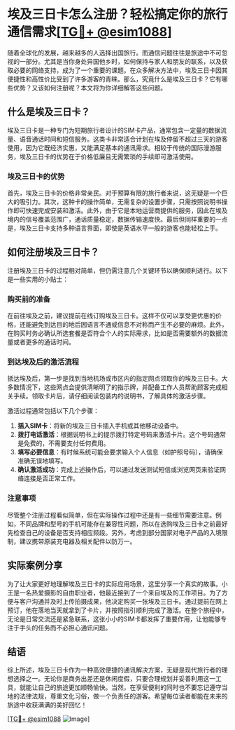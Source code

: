 # 埃及三日卡怎么注册？轻松搞定你的旅行通信需求[[TG💪+ @esim1088](https://t.me/s/esim1088)]

随着全球化的发展，越来越多的人选择出国旅行。而通信问题往往是旅途中不可忽视的一部分。尤其是当你身处异国他乡时，如何保持与家人和朋友的联系，以及获取必要的网络支持，成为了一个重要的课题。在众多解决方法中，埃及三日卡因其便捷性和高性价比受到了许多游客的青睐。那么，究竟什么是埃及三日卡？它有哪些优势？又该如何注册呢？本文将为你详细解答这些问题。

## 什么是埃及三日卡？

埃及三日卡是一种专门为短期旅行者设计的SIM卡产品，通常包含一定量的数据流量、语音通话时间和短信服务。这类卡非常适合计划在埃及停留不超过三天的游客使用，因为它既经济实惠，又能满足基本的通讯需求。相较于传统的国际漫游服务，埃及三日卡的优势在于价格低廉且无需繁琐的手续即可激活使用。

### 埃及三日卡的优势

首先，埃及三日卡的价格非常亲民。对于预算有限的旅行者来说，这无疑是一个巨大的吸引力。其次，这种卡的操作简单，无需复杂的设置步骤，只需按照说明书操作即可快速完成安装和激活。此外，由于它是本地运营商提供的服务，因此在埃及境内的信号覆盖范围广，通话质量稳定，数据传输速度快。最后但同样重要的一点是，埃及三日卡支持多种语言界面，即使是英语水平一般的游客也能轻松上手。

## 如何注册埃及三日卡？

注册埃及三日卡的过程相对简单，但仍需注意几个关键环节以确保顺利进行。以下是一些实用的小贴士：

### 购买前的准备

在前往埃及之前，建议提前在线订购埃及三日卡。这样不仅可以享受更优惠的价格，还能避免到达目的地后因语言不通或信息不对称而产生不必要的麻烦。此外，在购买时务必确认所选套餐是否符合个人的实际需求，比如是否需要额外的数据流量或者更多的通话时间。

### 到达埃及后的激活流程

抵达埃及后，第一步是找到当地机场或市区内的指定网点领取你的埃及三日卡。大多数情况下，这些网点会提供清晰明了的指示牌，并配备工作人员帮助顾客完成相关手续。领取卡片后，请仔细阅读包装内的说明书，了解具体的激活步骤。

激活过程通常包括以下几个步骤：
1. **插入SIM卡**：将新的埃及三日卡插入手机或其他移动设备中。
2. **拨打电话激活**：根据说明书上的提示拨打特定号码来激活卡片。这个号码通常是免费的，不需要支付任何费用。
3. **填写必要信息**：有时候系统可能会要求输入个人信息（如护照号码），请确保准确无误地填写。
4. **确认激活成功**：完成上述操作后，可以通过发送测试短信或浏览网页来验证网络连接是否正常工作。

### 注意事项

尽管整个注册过程看似简单，但在实际操作过程中还是有一些细节需要注意。例如，不同品牌和型号的手机可能存在兼容性问题，所以在选购埃及三日卡之前最好先检查自己的设备是否支持相应频段。另外，考虑到部分国家对电子产品的入境限制，建议携带原装充电器及相关配件以防万一。

## 实际案例分享

为了让大家更好地理解埃及三日卡的实际应用场景，这里分享一个真实的故事。小王是一名热爱摄影的自由职业者，他最近接到了一个来自埃及的工作项目。为了方便与客户沟通并及时上传拍摄成果，他决定购买一张埃及三日卡。通过提前在网上预订，他在落地当天就拿到了卡片，并按照指引顺利完成了激活。在整个旅程中，无论是日常交流还是紧急联系，这张小小的SIM卡都发挥了重要作用，让他能够专注于手头的任务而不必担心通讯问题。

## 结语

综上所述，埃及三日卡作为一种高效便捷的通讯解决方案，无疑是现代旅行者的理想选择之一。无论你是商务出差还是休闲度假，只要合理规划并妥善利用这一工具，就能让自己的旅途更加顺畅愉快。当然，在享受便利的同时也不要忘记遵守当地的法律法规，尊重文化习俗，做一个负责任的游客。希望每位读者都能在未来的旅途中收获满满的美好回忆！

[[TG💪+ @esim1088](https://t.me/s/esim1088) ![Image](https://i.postimg.cc/4NQfJmqS/Snipaste-2025-05-13-00-14-12.png)]